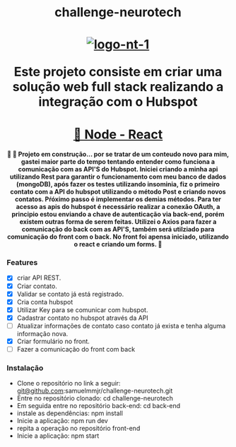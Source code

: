 <h1 align="center">challenge-neurotech</h1>

<h1 align="center">  
<a href="https://ibb.co/8xx43pB"><img src="https://i.ibb.co/rppfPSt/logo-nt-1.png" alt="logo-nt-1" border="0"></a>
<p align="center">Este projeto consiste em criar uma solução web full stack realizando a integração com o Hubspot</p>

<h1 align="center">
    <a href="https://pt-br.reactjs.org/">🔗 Node - React </a>
</h1>

<h4 align="center"> 
	🚧  🚀 Projeto em construção... por se tratar de um conteudo novo para mim, gastei maior parte do tempo tentando entender como funciona a comunicação com as API'S do Hubspot. Iniciei criando a minha api utilizando Rest para garantir o funcionamento com meu banco de dados (mongoDB), após fazer os testes utilizando insominia, fiz o primeiro contato com a API do hubspot utilizando o método Post e criando novos contatos. Pŕóximo passo é implementar os demias métodos. Para ter acesso as apis do hubspot é necessário realizar a conexão OAuth, a principio estou enviando a chave de autenticação via back-end, porém existem outras forma de serem feitas. Utilizei o Axios para fazer a comunicação do back com as API'S, também será utilziado para comunicação do front com o back. No front foi apensa iniciado, utilizando o react e criando um forms.  🚧
</h4>

### Features

- [x] criar API REST.
- [x] Criar contato.
- [x] Validar se contato já está registrado.
- [x] Cria conta hubspot
- [x] Utilizar Key para se comunicar com hubspot.
- [x] Cadastrar contato no hubspot através da API
- [ ] Atualizar informações de contato caso contato já exista e tenha alguma informação nova.
- [x] Criar formulário no front.
- [ ] Fazer a comunicação do front com back 

### Instalação

- Clone o repositório no link a seguir: git@github.com:samuelmmjr/challenge-neurotech.git
- Entre no repositório clonado: cd  challenge-neurotech
- Em seguida entre no repositório back-end: cd back-end 
- instale as dependências: npm install
- Inicie a aplicação: npm run dev
- repita a operação no repositório front-end
- Inicie a aplicação: npm start
  

